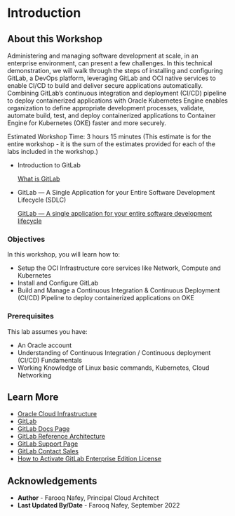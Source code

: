 # Introduction

## About this Workshop

Administering and managing software development at scale, in an enterprise environment, can present a few challenges. In this technical demonstration, we will walk through the steps of installing and configuring GitLab, a DevOps platform, leveraging GitLab and OCI native services to enable CI/CD to build and deliver secure applications automatically. Combining GitLab’s continuous integration and deployment (CI/CD) pipeline to deploy containerized applications with Oracle Kubernetes Engine enables organization to define appropriate development processes, validate, automate build, test, and deploy containerized applications to Container Engine for Kubernetes (OKE) faster and more securely.

Estimated Workshop Time: 3 hours 15 minutes (This estimate is for the entire workshop - it is the sum of the estimates provided for each of the labs included in the workshop.)


* Introduction to GitLab

  [What is GitLab](youtube:MqL6BMOySIQ)

* GitLab — A Single Application for your Entire Software Development Lifecycle (SDLC)

  [GitLab — A single application for your entire software development lifecycle](youtube:yjxrBSllNGo)

### Objectives

In this workshop, you will learn how to:
* Setup the OCI Infrastructure core services like Network, Compute and Kubernetes
* Install and Configure GitLab 
* Build and Manage a Continuous Integration & Continuous Deployment (CI/CD) Pipeline to deploy containerized applications on OKE

### Prerequisites

This lab assumes you have:
* An Oracle account
* Understanding of Continuous Integration / Continuous deployment (CI/CD) Fundamentals
* Working Knowledge of Linux basic commands, Kubernetes, Cloud Networking





## Learn More


* [Oracle Cloud Infrastructure](https://www.oracle.com/cloud/)
* [GitLab](https://about.gitlab.com/)
* [GitLab Docs Page](https://docs.gitlab.com/)
* [GitLab Reference Architecture](https://docs.gitlab.com/ee/administration/reference_architectures/2k_users.html)
* [GitLab Support Page](https://about.gitlab.com/support/)
* [GitLab Contact Sales](https://about.gitlab.com/sales/)
* [How to Activate GitLab Enterprise Edition License](https://docs.gitlab.com/ee/user/admin_area/license.html)

## Acknowledgements
* **Author** - Farooq Nafey, Principal Cloud Architect
* **Last Updated By/Date** - Farooq Nafey, September 2022
